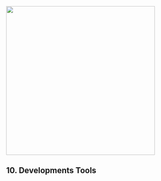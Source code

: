 <img src="http://farm4.staticflickr.com/3517/3269784239_e208c5b968_o.jpg" height="400"/>

## 10. Developments Tools